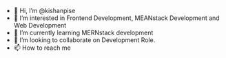 - 👋 Hi, I’m @kishanpise
- 👀 I’m interested in Frontend Development, MEANstack Development and Web Development
- 🌱 I’m currently learning MERNstack development
- 💞️ I’m looking to collaborate on Development Role.
- 📫 How to reach me 

<!---
kishanpise/kishanpise is a ✨ special ✨ repository because its `README.md` (this file) appears on your GitHub profile.
You can click the Preview link to take a look at your changes.
--->
